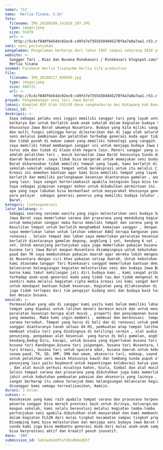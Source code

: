 ```yaml
---
nomor: 712
nama: 'Herlia Tisana, S.Sn'
foto:
  filename: IMG_20180109_141816_197.JPG
  type: image/jpeg
  size: 55870
  url: >-
    http://5c4cf848f6454dc02ec8-c49fe7e7355d384845270f4a7a0a7aa1.r53.cf2.rackcdn.com/e833b213-cb20-4494-bd3c-fdf440703b69/IMG_20180109_141816_197.JPG
seni: seni_pertunjukan
pengalaman: Pengalaman berkarya dari tahun 1997 sampai sekarang 2018 yaitu 21 tahun
website: >-
  Sanggar Tari , Rias dan Busana Rinekasari / Rinekasari blogspot.com/YouTube
  Herlia tisana
sosmed: Facebook Herlia Tisana/Wa Herlia tifa production
file:
  filename: IMG_20180217_095050.jpg
  type: image/jpeg
  size: 406721
  url: >-
    http://5c4cf848f6454dc02ec8-c49fe7e7355d384845270f4a7a0a7aa1.r53.cf2.rackcdn.com/69f816a5-3210-4050-982c-66e820ba8747/IMG_20180217_095050.jpg
proyek: Pengembangan seni tari Jawa Barat
lokasi: Komplek BSP blok C43/45 desa sangkanhurip kec Katapang kab Bandung Jabar
lokasi_id: ''
deskripsi: >-
  Saya sebagai pelaku seni inggin memiliki sanggar tari yang layak untuk
  berkarya dan untuk berlatih anak-anak sekolah dalam kegiatan budaya Sunda
  khususnya Jawa Barat umumnya Nusantara. Budaya yang kita miliki sangat banyak
  dan multi fungsi sehingga harus dilestarikan dan di jaga oleh seluruh pelaku
  seni melalui pembinaan dan pelatihan terhadap generasi muda agar tidak hilang
  dan tidak punah di makan zaman yang memiliki teknologi yang canggih. Untuk itu
  saya memiliki tekad membangun sanggar ini untuk menjaga budaya Jawa Barat agar
  terus ada dan tidak di klaim oleh negara lain. Materi sanggar yang saya miliki
  adalah pelatihan tari , musik karawitan Jawa Barat koususnya Sunda dan baju
  daerah Nusantara .saya tidak bisa bergerak untuk memajukan seni budaya Jawa
  Barat dikarenakan tidak memiliki tempat yang layak, kami berlatih di
  sekolah-sekolah sebagai tempat untuk berekspresi untuk itu melalui Cipta Media
  Kreasi ini memohon bantuan agar kami bisa memiliki tempat yang layak untuk
  berlatih dan memiliki perlengkapan kesenian diantaranya gamelan , angklung dan
  yang lain. Saya sangat berterimakasih apabila keinginan Saya bisa terwujud dan
  Saya sebagai pimpinan sanggar mohon untuk dikabulkan permintaan ini. Semoga
  apa yang saya lakukan bisa bermanfaat untuk masyarakat khususnya generasi muda
  para pelajar  sebagai generasi penerus yang memiliki budaya leluhur Jawa
  Barat.
kategori: lintasgenerasi
latar_belakang: >-
  Sebagai seorang seniman wanita yang ingin melestarikan seni budaya Sunda di
  Jawa Barat saya memerlukan sarana dan prasarana yang mendukung kegiatan dan
  untuk memajukan sanggar maka harus memiliki tempat dan sarena yang memadai.
  Kesulitan tempat untuk berlatih menghambat kemajuan sanggar , dengan demikian
  saya memerlukan lahan untuk latihan sebesar 84m2 berupa bangunan yang harus di
  renovasi . Selain tempat dan lahan saya memerlukan peralatan kesenian untuk
  berlatih diantaranya gamelan degung, angklung 1 set, kendang 6 set , kacapi 6
  set. Untuk menunjang pertunjukan saya juga memerlukan pakaian busana tari baik
  busana tari Jawa Barat maupun Nusantara disampingnya untuk kebutuhan anak-anak
  paud dan TK saya membutuhkan pakaian daerah agar mereka lebih mengenal daerah
  di Nusantara dengan ciri khas pakaian setiap daerah. Untuk kebutuhan itu semua
  kami atasnama Sanggar Tari Rinekasari sanggat memerlukan bantuan demi
  kelancaran kelangsungan kegiatan melestarikan seni dan budaya Jawa Barat,
  karna kami takut kehilangan jati diri budaya kami , kami sangat prihatin
  terhadap anak-anak generasi muda yang tidak tau dan tidak mengenal budayanya
  sendiri maka melalui kegiatan cipta media kreasi ini kami sangat berharap
  untuk mendapat bantuan hibah kesenian. Kegiatan yang dilaksanakan di Sanggar
  juga tidak terlepas dari tim pengajar bidang seni dan budaya baik tari , musik
  dan desain busana.
masalah: >-
  Permasalahan yang ada di sanggar kami yaitu kami belum memiliki lahan atau
  tempat yang dipakai untuk latihan menari bermain musik dan untuk menyimpan
  peralatan kesenian berupa alat musik , properti dan penyimpanan busana tari
  yang memadai. Maka kami ingin membeli , membuat dan merenovasi  tempat dan
  sarana tersebut. Tempat yang harus di beli dan di renovasi untuk pembuatan
  sanggar diantaranya tanah seluas 84 M2, pembuatan atap tempat latihan ,
  membuat studio tari yang dindingnya di kelilingi cermin , alat audio dan video
  penunjang. pengadaan alat kesenian  yang harus di beli gamelan, angklung,
  kendang,bedug biru, kacapi, untuk busana yang diperlukan busana tari merak,
  busana tari Kandangan,busana tari jaipongan, busana tari Nusantara, busana
  tari kreasi, busana tari untuk upacara adat, busana daerah untuk kebutuhan
  seswa paud, TK, SD, SMP, SMA dan umum, aksesoris tari, makeup, saund sistem
  untuk pelatihan seni musik khususnya kawih dan tembang Sunda pupuh alat
  penunjang lain yaitu keyboard untuk kepentingan kolaborasi karya yang kekinian
  , dan alat musik perkusi misalnya kahon, biola, Simbal dan alat musik lainnya.
  Selain tempat sarana dan prasarana yang dibutuhkan juga kami memerlukan mesin
  jahit untuk kebutuhan pembuatan pakaian dan aksesoris yang lainnya . Kami
  sangat berharap itu semua terwujud demi kelangsungan kelancaran kegiatan
  disanggar kami semoga terrealisasikan, Aamiin.
durasi: 3 bulan
sukses: >-
  Kesuksesan yang kami raih apabila tempat sarana dan prasarana terpenuhi yaitu
  peserta sanggar bisa meraih prestasi baik untuk dirinya, keluarga,masyarakat
  maupun sekolah, kami selalu berevolusi melalui kegiatan lomba-lomba
  pertunjukan seni apabila dibutuhkan oleh masyarakat dan kami membantu sekolah-
  dalam kegiatan FLS2N dari mulai tingkat kecamatan sampai tingkat propinsi.
  Disamping kami bisa melestarikan dan menjaga seni budaya Jawa Barat khususnya
  sunda kami juga bisa membantu generasi muda dari mulai anak-anak sampai dewasa
  bisa berprestasi aktif dan kreatif penuh inovatif.
dana: '300'
submission_id: 5ab1ade2e0fafd0c8b6ed85f
---
```

